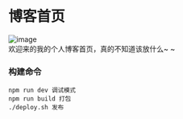 # 博客首页
![image](http://www.williamlong.info/upload/4432_1.jpg)  
欢迎来的我的个人博客首页，真的不知道该放什么~ ~
### 构建命令
``` 
npm run dev 调试模式
npm run build 打包
./deploy.sh 发布
```